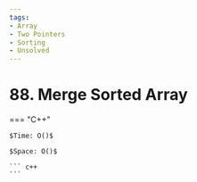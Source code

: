 ```yaml
---
tags:
- Array
- Two Pointers
- Sorting
- Unsolved
---
```



# 88. Merge Sorted Array

=== "C++"

    $Time: O()$

    $Space: O()$

    ``` c++
    ```
